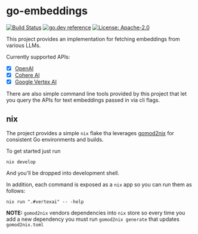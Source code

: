 # go-embeddings

[![Build Status](https://github.com/milosgajdos/go-embeddings/workflows/CI/badge.svg?branch=main&event=push)](https://github.com/milosgajdos/go-embeddings/actions?query=workflow%3ACI)
[![go.dev reference](https://img.shields.io/badge/go.dev-reference-007d9c?logo=go&logoColor=white&style=flat-square)](https://pkg.go.dev/github.com/milosgajdos/go-embeddings)
[![License: Apache-2.0](https://img.shields.io/badge/License-Apache--2.0-blue.svg)](https://opensource.org/licenses/Apache-2.0)

This project provides an implementation for fetching embeddings from various LLMs.

Currently supported APIs:
* [x] [OpenAI](https://platform.openai.com/docs/api-reference/embeddings)
* [x] [Cohere AI](https://docs.cohere.com/reference/embed)
* [x] [Google Vertex AI](https://cloud.google.com/vertex-ai/docs/generative-ai/embeddings/get-text-embeddings)

There are also simple command line tools provided by this project that let you query the APIs for text embeddings passed in via cli flags.

## nix

The project provides a simple `nix` flake tha leverages [gomod2nix](https://github.com/nix-community/gomod2nix) for consistent Go environments and builds.

To get started just run
```shell
nix develop
```

And you'll be dropped into development shell.

In addition, each command is exposed as a `nix` app so you can run them as follows:
```shell
nix run ".#vertexai" -- -help
```

**NOTE:** `gomod2nix` vendors dependencies into `nix` store so every time you add a new dependency you must run `gomod2nix generate` that updates `gomod2nix.toml`
